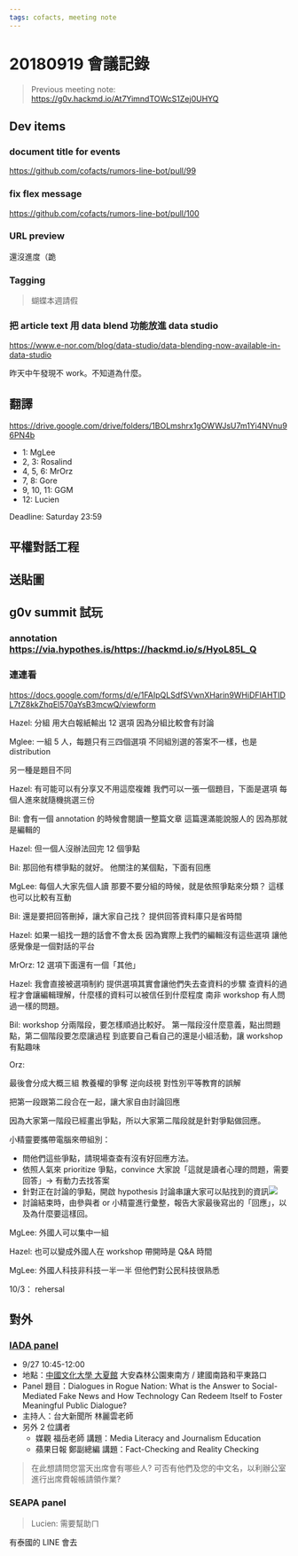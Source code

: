 ```yaml
---
tags: cofacts, meeting note
---
```


20180919 會議記錄
=====

> Previous meeting note: https://g0v.hackmd.io/At7YimndTOWcS1Zej0UHYQ
> 

## Dev items

### document title for events
https://github.com/cofacts/rumors-line-bot/pull/99

### fix flex message
https://github.com/cofacts/rumors-line-bot/pull/100

### URL preview
還沒進度（跪

### Tagging
> 蝴蝶本週請假

### 把 article text 用 data blend 功能放進 data studio
https://www.e-nor.com/blog/data-studio/data-blending-now-available-in-data-studio 

昨天中午發現不 work。不知道為什麼。

## 翻譯
https://drive.google.com/drive/folders/1BOLmshrx1gOWWJsU7m1Yi4NVnu96PN4b

- 1: MgLee
- 2, 3: Rosalind
- 4, 5, 6: MrOrz
- 7, 8: Gore
- 9, 10, 11: GGM
- 12: Lucien

Deadline: Saturday 23:59

## 平權對話工程


## 送貼圖


## g0v summit 試玩

### annotation https://via.hypothes.is/https://hackmd.io/s/HyoL85L_Q

### 連連看

https://docs.google.com/forms/d/e/1FAIpQLSdfSVwnXHarin9WHiDFIAHTIDL7tZ8kkZhqEl570aYsB3mcwQ/viewform

Hazel:
分組 用大白報紙輸出 12 選項 
因為分組比較會有討論

Mglee:
一組 5 人，每題只有三四個選項
不同組別選的答案不一樣，也是 distribution

另一種是題目不同

Hazel:
有可能可以有分享又不用這麼複雜
我們可以一張一個題目，下面是選項
每個人進來就隨機挑選三份

Bil:
會有一個 annotation 的時候會閱讀一整篇文章
這篇還滿能說服人的
因為那就是編輯的

Hazel:
但一個人沒辦法回完 12 個爭點

Bil:
那回他有標爭點的就好。
他關注的某個點，下面有回應

MgLee:
每個人大家先個人讀
那要不要分組的時候，就是依照爭點來分類？
這樣也可以比較有互動

Bil:
還是要把回答刪掉，讓大家自己找？
提供回答資料庫只是省時間

Hazel:
如果一組找一題的話會不會太長
因為實際上我們的編輯沒有這些選項
讓他感覺像是一個對話的平台

MrOrz:
12 選項下面還有一個「其他」

Hazel:
我會直接被選項制約
提供選項其實會讓他們失去查資料的步驟
查資料的過程才會讓編輯理解，什麼樣的資料可以被信任到什麼程度
南非 workshop 有人問過一樣的問題。

Bil:
workshop 分兩階段，要怎樣順過比較好。
第一階段沒什麼意義，點出問題點，第二個階段要怎麼讓過程
到底要自己看自己的還是小組活動，讓 workshop 有點趣味


Orz:

最後會分成大概三組
教養權的爭奪
逆向歧視
對性別平等教育的誤解

把第一段跟第二段合在一起，讓大家自由討論回應

因為大家第一階段已經畫出爭點，所以大家第二階段就是針對爭點做回應。

小精靈要攜帶電腦來帶組別：
- 問他們這些爭點，請現場查查有沒有好回應方法。
- 依照人氣來 prioritize 爭點，convince 大家說「這就是讀者心理的問題，需要回答」-> 有動力去找答案
- 針對正在討論的爭點，開啟 hypothesis 討論串讓大家可以貼找到的資訊![](https://g0vhackmd.blob.core.windows.net/g0v-hackmd-images/upload_bcabdda50d431522e3321831adf46049)
- 討論結束時，由參與者 or 小精靈進行彙整，報告大家最後寫出的「回應」，以及為什麼要這樣回。

MgLee:
外國人可以集中一組

Hazel:
也可以變成外國人在 workshop 帶開時是 Q&A 時間

MgLee:
外國人科技非科技一半一半
但他們對公民科技很熟悉

10/3：
rehersal


## 對外

### [IADA panel](http://iada-taiwan2018.pccu.edu.tw/files/90-1160-9.php?Lang=en)
- 9/27 10:45-12:00
- 地點：[中國文化大學 大夏館](http://future.sce.pccu.edu.tw/service/service01_01.asp) 大安森林公園東南方 / 建國南路和平東路口
- Panel 題目：Dialogues in Rogue Nation: What is the Answer to Social-Mediated Fake News and How Technology Can Redeem Itself to Foster Meaningful Public Dialogue?
- 主持人：台大新聞所 林麗雲老師
- 另外 2 位講者
    - 媒觀 福岳老師 講題：Media Literacy and Journalism Education
    - 蘋果日報 鄭副總編 講題：Fact-Checking and Reality Checking

> 在此想請問您當天出席會有哪些人? 可否有他們及您的中文名，以利辦公室進行出席費報帳請領作業? 



### SEAPA panel
> Lucien: 需要幫助ㄇ

有泰國的 LINE 會去


